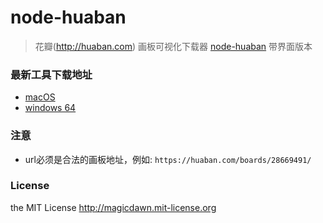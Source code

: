 # node-huaban
> 花瓣(http://huaban.com) 画板可视化下载器
> [node-huaban](https://github.com/magicdawn/node-huaban) 带界面版本

### 最新工具下载地址
* [macOS](https://github.com/proudcat/node-huaban/releases/download/v2.0/huaban-darwin-x64.zip)
* [windows 64](https://github.com/proudcat/node-huaban/releases/download/v2.1/huaban-win32-x64.zip)

### 注意
* url必须是合法的画板地址，例如: `https://huaban.com/boards/28669491/`

### License
the MIT License http://magicdawn.mit-license.org
